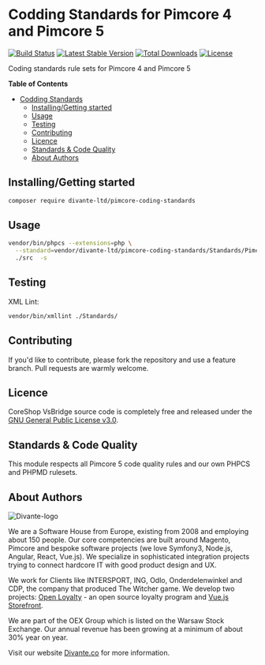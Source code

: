 # Codding Standards for Pimcore 4 and Pimcore 5
[![Build Status](https://travis-ci.org/DivanteLtd/pimcore-coding-standards.svg?branch=master)](https://travis-ci.org/DivanteLtd/pimcore-coding-standards)
[![Latest Stable Version](https://poser.pugx.org/divante-ltd/pimcore-coding-standards/v/stable)](https://packagist.org/packages/divante-ltd/pimcore-coding-standards)
[![Total Downloads](https://poser.pugx.org/divante-ltd/pimcore-coding-standards/downloads)](https://packagist.org/packages/divante-ltd/pimcore-coding-standards)
[![License](https://poser.pugx.org/divante-ltd/pimcore-coding-standards/license)](https://github.com/DivanteLtd/pimcore-coding-standards/blob/master/LICENSE)

Coding standards rule sets for Pimcore 4 and Pimcore 5

**Table of Contents**
- [Codding Standards](#coding-standards)
	- [Installing/Getting started](#installinggetting-started)
	- [Usage](#usage)
	- [Testing](#testing)
	- [Contributing](#contributing)
	- [Licence](#licence)
	- [Standards & Code Quality](#standards--code-quality)
	- [About Authors](#about-authors)

## Installing/Getting started

```bash
composer require divante-ltd/pimcore-coding-standards
```

## Usage
```bash
vendor/bin/phpcs --extensions=php \
  --standard=vendor/divante-ltd/pimcore-coding-standards/Standards/Pimcore5/ruleset.xml \
  ./src  -s
```

## Testing
XML Lint:
```bash
vendor/bin/xmllint ./Standards/ 
```

## Contributing
If you'd like to contribute, please fork the repository and use a feature branch. Pull requests are warmly welcome.

## Licence 
CoreShop VsBridge source code is completely free and released under the 
[GNU General Public License v3.0](https://github.com/DivanteLtd/pimcore-coding-standards/blob/master/LICENSE).

## Standards & Code Quality
This module respects all Pimcore 5 code quality rules and our own PHPCS and PHPMD rulesets.

## About Authors
![Divante-logo](http://divante.co/logo-HG.png "Divante")

We are a Software House from Europe, existing from 2008 and employing about 150 people. Our core competencies are built 
around Magento, Pimcore and bespoke software projects (we love Symfony3, Node.js, Angular, React, Vue.js). 
We specialize in sophisticated integration projects trying to connect hardcore IT with good product design and UX.

We work for Clients like INTERSPORT, ING, Odlo, Onderdelenwinkel and CDP, the company that produced The Witcher game. 
We develop two projects: [Open Loyalty](http://www.openloyalty.io/ "Open Loyalty") - an open source loyalty program 
and [Vue.js Storefront](https://github.com/DivanteLtd/vue-storefront "Vue.js Storefront").

We are part of the OEX Group which is listed on the Warsaw Stock Exchange. Our annual revenue has been growing at a 
minimum of about 30% year on year.

Visit our website [Divante.co](https://divante.co/ "Divante.co") for more information.
